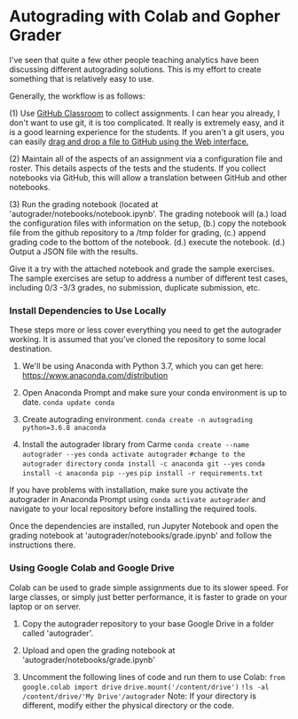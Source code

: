 # Autograding with Colab and Gopher Grader

I've seen that quite a few other people teaching analytics have been discussing different autograding solutions.  This is my effort to create something that is relatively easy to use.

Generally, the workflow is as follows:

  (1) Use [GitHub Classroom](https://classroom.github.com) to collect assignments.  I can hear you already, I don't want to use git, it is too complicated.  It really is extremely easy, and it is a good learning experience for the students.  If you aren't a git users, you can easily [drag and drop a file to GitHub using the Web interface.](https://help.github.com/en/github/managing-files-in-a-repository/adding-a-file-to-a-repository)

  (2) Maintain all of the aspects of an assignment via a configuration file and roster.  This details aspects of the tests and the students.  If you collect notebooks via GitHub, this will allow a translation between GitHub and other notebooks.

  (3) Run the grading notebook (located at 'autograder/notebooks/notebook.ipynb'.  The grading notebook will (a.) load the configuration files with information on the setup, (b.) copy the notebook file from the github repository to a /tmp folder for grading, (c.) append grading code to the bottom of the notebook.  (d.) execute the notebook. (d.) Output a JSON file with the results.

Give it a try with the attached notebook and grade the sample exercises.  The sample exercises are setup to address a number of different test cases, including 0/3 -3/3 grades, no submission, duplicate submission, etc.

### Install Dependencies to Use Locally
These steps more or less cover everything you need to get the autograder working. It is assumed that you've cloned the repository to some local destination.

1. We'll be using Anaconda with Python 3.7, which you can get here:
https://www.anaconda.com/distribution

2. Open Anaconda Prompt and make sure your conda environment is up to date.
`conda update conda`

3. Create autograding environment.
`conda create -n autograding python=3.6.8 anaconda`

4. Install the autograder library from Carme
`conda create --name autograder --yes`
`conda activate autograder`
`#change to the autograder directory`
`conda install -c anaconda git --yes`
`conda install -c anaconda pip --yes`
`pip install -r requirements.txt`

If you have problems with installation, make sure you activate the autograder in Anaconda Prompt using `conda activate autograder` and navigate to your local repository before installing the required tools.

Once the dependencies are installed, run Jupyter Notebook and open the grading notebook at 'autograder/notebooks/grade.ipynb' and follow the instructions there.

### Using Google Colab and Google Drive
Colab can be used to grade simple assignments due to its slower speed. For large classes, or simply just better performance, it is faster to grade on your laptop or on server.

1. Copy the autograder repository to your base Google Drive in a folder called 'autograder'.

2. Upload and open the grading notebook at 'autograder/notebooks/grade.ipynb'

3. Uncomment the following lines of code and run them to use Colab:
`from google.colab import drive`
`drive.mount('/content/drive')`
`!ls -al /content/drive/'My Drive'/autograder`
Note: If your directory is different, modify either the physical directory or the code.